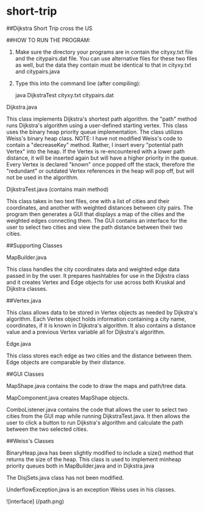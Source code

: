# short-trip
##Dijkstra Short Trip cross the US



##HOW TO RUN THE PROGRAM:

1. Make sure the directory your programs are in contain the cityxy.txt file and the citypairs.dat file. You can use alternative files for these two files as well, but the data they contain must be identical to that in cityxy.txt and citypairs.java



2. Type this into the command line (after compiling):

	java DijkstraTest cityxy.txt citypairs.dat



Dijkstra.java

 This class implements Dijkstra's shortest path algorithm. the "path" method runs Dijkstra's algorithm using a user-defined starting vertex. This class
 uses the binary heap priority queue implementation. The class utilizes Weiss's binary heap class.
 NOTE: I have not modified Weiss's code to contain a "decreaseKey" method. Rather, I
 insert every "potential path Vertex" into the heap. If the Vertex is re-encountered with a lower path distance, it will be inserted again but will have a higher priority in the queue. Every Vertex is declared "known" once popped off the stack, therefore the "redundant" or outdated Vertex references in the heap will pop off, but will not be used in the algorithm.

 DijkstraTest.java (contains main method)

This class takes in two text files, one with a list of cities and their coordinates, and another with weighted distances between city pairs. The program then generates a GUI that displays a map of the cities and the weighted edges connecting them. The GUI contains an interface for the user to select two cities and view the path distance between their two cities.


##Supporting Classes

MapBuilder.java

This class handles the city coordinates data and weighted edge data passed in by the user. It prepares hashtables for use in the Dijkstra class and it creates Vertex and Edge objects for use across both Kruskal and Dijkstra classes.

##Vertex.java

 This class allows data to be stored in Vertex objects as needed by Dijkstra's algorithm. Each Vertex object holds information containing a city name, coordinates, if it is known in Dijkstra's algorithm. It also contains a distance value and a previous Vertex variable all for Dijkstra's algorithm.

 Edge.java

This class stores each edge as two cities and the distance between them. Edge objects are
comparable by their distance.

##GUI Classes

MapShape.java contains the code to draw the maps and path/tree data.

MapComponent.java creates MapShape objects.

ComboListener.java contains the code that allows the user to select two cities from the GUI map while running DijkstraTest.java. It then allows the user to click a button to run Dijkstra's algorithm and calculate the path between the two selected cities.

##Weiss's Classes

BinaryHeap.java has been slightly modified to include a size() method that returns the size of the heap. This class is used to implement minheap priority queues both in MapBuilder.java and in Dijkstra.java

The DisjSets.java class has not been modified.

UnderflowException.java is an exception Weiss uses in his classes.

![interface] (/path.png)
